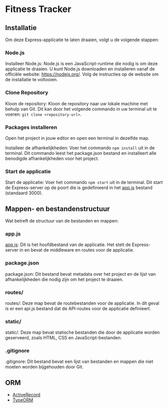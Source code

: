 # Fitness Tracker

## Installatie
Om deze Express-applicatie te laten draaien, volgt u de volgende stappen:

### Node.js
Installeer Node.js: Node.js is een JavaScript-runtime die nodig is om deze applicatie te draaien. U kunt Node.js downloaden en installeren vanaf de officiële website: https://nodejs.org/. Volg de instructies op de website om de installatie te voltooien.

### Clone Repository
Kloon de repository: Kloon de repository naar uw lokale machine met behulp van Git. Dit kan door het volgende commando in uw terminal uit te voeren: `git clone <repository-url>`.

### Packages installeren
Open het project in jouw editor en open een terminal in dezelfde map.

Installeer de afhankelijkheden: Voer het commando `npm install` uit in de terminal. Dit commando leest het package.json bestand en installeert alle benodigde afhankelijkheden voor het project.

### Start de applicatie
Start de applicatie: Voer het commando `npm start` uit in de terminal. Dit start de Express-server op de poort die is gedefinieerd in het [app.js](command:_github.copilot.openSymbolInFile?%5B%22app.js%22%2C%22app.js%22%5D "app.js") bestand (standaard 3000).

## Mappen- en bestandenstructuur
Wat betreft de structuur van de bestanden en mappen:

### app.js
[app.js](command:_github.copilot.openSymbolInFile?%5B%22app.js%22%2C%22app.js%22%5D "app.js"): Dit is het hoofdbestand van de applicatie. Het stelt de Express-server in en bevat de middleware en routes voor de applicatie.

### package.json
package.json: Dit bestand bevat metadata over het project en de lijst van afhankelijkheden die nodig zijn om het project te draaien.

### routes/
routes/: Deze map bevat de routebestanden voor de applicatie. In dit geval is er een api.js bestand dat de API-routes voor de applicatie definieert.

### static/
static/: Deze map bevat statische bestanden die door de applicatie worden geserveerd, zoals HTML, CSS en JavaScript-bestanden.

### .gitignore
.gitignore: Dit bestand bevat een lijst van bestanden en mappen die niet moeten worden bijgehouden door Git.

## ORM
- [ActiveRecord](https://www.npmjs.com/package/activerecord)
- [TypeORM](https://typeorm.io/)
